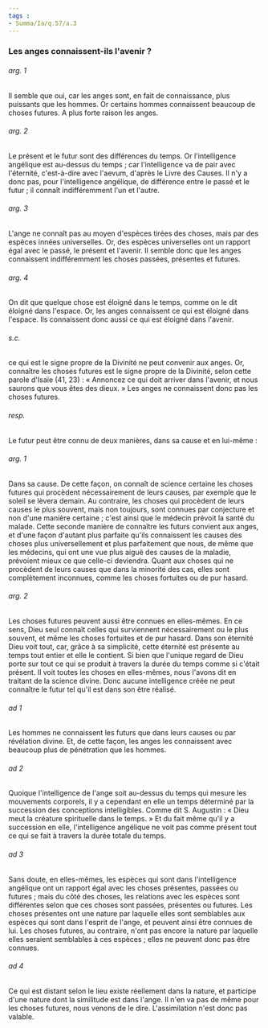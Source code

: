 ```yaml
---
tags : 
- Summa/Ia/q.57/a.3
---
```


### Les anges connaissent-ils l'avenir ?

###### arg. 1
Il semble que oui, car les anges sont, en fait de connaissance, plus puissants que les hommes. Or certains hommes connaissent beaucoup de choses futures. A plus forte raison les anges. 

###### arg. 2
Le présent et le futur sont des différences du temps. Or l'intelligence angélique est au-dessus du temps ; car l'intelligence va de pair avec l'éternité, c'est-à-dire avec l'aevum, d'après le Livre des Causes. Il n'y a donc pas, pour l'intelligence angélique, de différence entre le passé et le futur ; il connaît indifféremment l'un et l'autre. 

###### arg. 3
L'ange ne connaît pas au moyen d'espèces tirées des choses, mais par des espèces innées universelles. Or, des espèces universelles ont un rapport égal avec le passé, le présent et l'avenir. Il semble donc que les anges connaissent indifféremment les choses passées, présentes et futures. 

###### arg. 4
On dit que quelque chose est éloigné dans le temps, comme on le dit éloigné dans l'espace. Or, les anges connaissent ce qui est éloigné dans l'espace. Ils connaissent donc aussi ce qui est éloigné dans l'avenir. 

###### s.c.
ce qui est le signe propre de la Divinité ne peut convenir aux anges. Or, connaître les choses futures est le signe propre de la Divinité, selon cette parole d'Isaïe (41, 23) : « Annoncez ce qui doit arriver dans l'avenir, et nous saurons que vous êtes des dieux. » Les anges ne connaissent donc pas les choses futures. 

###### resp.
Le futur peut être connu de deux manières, dans sa cause et en lui-même : 

###### arg. 1
Dans sa cause. De cette façon, on connaît de science certaine les choses futures qui procèdent nécessairement de leurs causes, par exemple que le soleil se lèvera demain. Au contraire, les choses qui procèdent de leurs causes le plus souvent, mais non toujours, sont connues par conjecture et non d'une manière certaine ; c'est ainsi que le médecin prévoit la santé du malade. Cette seconde manière de connaître les futurs convient aux anges, et d'une façon d'autant plus parfaite qu'ils connaissent les causes des choses plus universellement et plus parfaitement que nous, de même que les médecins, qui ont une vue plus aiguë des causes de la maladie, prévoient mieux ce que celle-ci deviendra. Quant aux choses qui ne procèdent de leurs causes que dans la minorité des cas, elles sont complètement inconnues, comme les choses fortuites ou de pur hasard. 

###### arg. 2
Les choses futures peuvent aussi être connues en elles-mêmes. En ce sens, Dieu seul connaît celles qui surviennent nécessairement ou le plus souvent, et même les choses fortuites et de pur hasard. Dans son éternité Dieu voit tout, car, grâce à sa simplicité, cette éternité est présente au temps tout entier et elle le contient. Si bien que l'unique regard de Dieu porte sur tout ce qui se produit à travers la durée du temps comme si c'était présent. Il voit toutes les choses en elles-mêmes, nous l'avons dit en traitant de la science divine. Donc aucune intelligence créée ne peut connaître le futur tel qu'il est dans son être réalisé. 

###### ad 1
Les hommes ne connaissent les futurs que dans leurs causes ou par révélation divine. Et, de cette façon, les anges les connaissent avec beaucoup plus de pénétration que les hommes. 

###### ad 2
Quoique l'intelligence de l'ange soit au-dessus du temps qui mesure les mouvements corporels, il y a cependant en elle un temps déterminé par la succession des conceptions intelligibles. Comme dit S. Augustin : « Dieu meut la créature spirituelle dans le temps. » Et du fait même qu'il y a succession en elle, l'intelligence angélique ne voit pas comme présent tout ce qui se fait à travers la durée totale du temps. 

###### ad 3
Sans doute, en elles-mêmes, les espèces qui sont dans l'intelligence angélique ont un rapport égal avec les choses présentes, passées ou futures ; mais du côté des choses, les relations avec les espèces sont différentes selon que ces choses sont passées, présentes ou futures. Les choses présentes ont une nature par laquelle elles sont semblables aux espèces qui sont dans l'esprit de l'ange, et peuvent ainsi être connues de lui. Les choses futures, au contraire, n'ont pas encore la nature par laquelle elles seraient semblables à ces espèces ; elles ne peuvent donc pas être connues. 

###### ad 4
Ce qui est distant selon le lieu existe réellement dans la nature, et participe d'une nature dont la similitude est dans l'ange. Il n'en va pas de même pour les choses futures, nous venons de le dire. L'assimilation n'est donc pas valable. 



